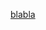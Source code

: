 
[blabla](https://github.com/AtToftegaard/FsharpLearning/blob/master/oh-functional-programming.jpg)
